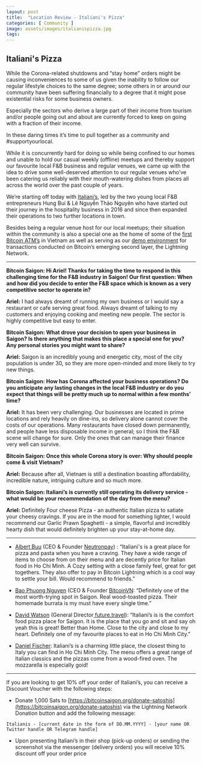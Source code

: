 ```yaml
---
layout: post
title:  "Location Review - Italiani's Pizza"
categories: [ Community ]
image: assets/images/italianispizza.jpg
tags: 
---
```


## Italiani's Pizza

While the Corona-related shutdowns and “stay home” orders might be causing inconveniences to some of us given the inability to follow our regular lifestyle choices to the same degree; some others in or around our community have been suffering financially to a degree that it might pose existential risks for some business owners.

Especially the sectors who derive a large part of their income from tourism and/or people going out and about are currently forced to keep on going with a fraction of their income.

In these daring times it’s time to pull together as a community and #supportyourlocal.

While it is concurrently hard for doing so while being confined to our homes and unable to hold our casual weekly (offline) meetups and thereby support our favourite local F&B business and regular venues, we came up with the idea to drive some well-deserved attention to our regular venues who’ve been catering us reliably with their mouth-watering dishes from places all across the world over the past couple of years.

We’re starting off today with [Italiani’s](http://www.italianis.vn), led by the two young local F&B entrepreneurs Hung Bui & Lê Nguyễn Thảo Nguyên who have started out their journey in the hospitality business in 2016 and since then expanded their operations to two further locations in town.

Besides being a regular venue host for our local meetups; their situation within the community is also a special one as the home of some of the [first Bitcoin ATM’s](http://www.facebook.com/BitcoinATMHCMC) in Vietnam as well as serving as our [demo environment](https://www.youtube.com/watch?v=34S92Ec-_Tw) for transactions conducted on Bitcoin’s emerging second layer, the Lightning Network.

-----

**Bitcoin Saigon: Hi Ariel! Thanks for taking the time to respond in this challenging time for the F&B industry in Saigon! Our first question: When and how did you decide to enter the F&B space which is known as a very competitive sector to operate in?**

**Ariel:** I had always dreamt of running my own business or I would say a restaurant or cafe serving great food. Always dreamt of talking to my customers and enjoying cooking and meeting new people. The sector is highly competitive but easy to enter. 

**Bitcoin Saigon: What drove your decision to open your business in Saigon? Is there anything that makes this place a special one for you? Any personal stories you might want to share?**

**Ariel:** Saigon is an incredibly young and energetic city, most of the city population is under 30, so they are more open-minded and more likely to try new things. 

**Bitcoin Saigon: How has Corona affected your business operations? Do you anticipate any lasting changes in the local F&B industry or do you expect that things will be pretty much up to normal within a few months’ time?**

**Ariel:** It has been very challenging. Our businesses are located in prime locations and rely heavily on dine-ins, so delivery alone cannot cover the costs of our operations. Many restaurants have closed down permanently, and people have less disposable income in general; so I think the F&B scene will change for sure. Only the ones that can manage their finance very well can survive. 

**Bitcoin Saigon: Once this whole Corona story is over: Why should people come & visit Vietnam?**

**Ariel:** Because after all, Vietnam is still a destination boasting affordability, incredible nature, intriguing culture and so much more. 

**Bitcoin Saigon: Italiani’s is currently still operating its delivery service - what would be your recommendation of the day from the menu?**

**Ariel:** Definitely Four cheese Pizza - an authentic Italian pizza to satiate your cheesy cravings. If you are in the mood for something lighter, I would recommend our Garlic Prawn Spaghetti - a simple, flavorful and incredibly hearty dish that would definitely brighten up your stay-at-home day. 

---

- [Albert Buu](http://www.twitter.com/subnetmask) (CEO & Founder [Neutronpay](http://www.neutronpay.com)) : “Italiani's is a great place for pizza and pasta when you have a craving. They have a wide range of items to choose from on their menu and are decently price for Italian food in Ho Chi Minh. A Cozy setting with a close family feel, great for get togethers. They also offer to pay in Bitcoin Lightning which is a cool way to settle your bill. Would recommend to friends.”


- [Bao Phuong Nguyen](http://www.twitter.com/PhuongBitcoinVN) (CEO & Founder [BitcoinVN](https://bitcoinvn.io/): “Definitely one of the most worth-trying spot in Saigon. Real wood-toasted pizza. Their homemade burrata is my must have every single time.”


- [David Watson](https://vn.linkedin.com/in/davidwatson) (General Director[ future.travel](http://www.future.travel)): “Italiani’s is is the comfort food pizza place for Saigon. It is the place that you go and sit and say oh yeah this is great! Better than Home. Close to the city and close to my heart. Definitely one of my favourite places to eat in Ho Chi Minh City.”

- [Daniel Fischer](http://www.twitter.com/DanielF33358828 "Daniel Fischer"): Italiani’s is a charming little place, the closest thing to Italy you can find in Ho Chi Minh City. The menu offers a great range of Italian classics and the pizzas come from a wood-fired oven. The mozzarella is especially goid! 


---


If you are looking to get 10% off your order of Italiani’s, you can receive a Discount Voucher with the following steps:

- Donate 1,000 Sats to [https://bitcoinsaigon.org/donate-satoshis](https://bitcoinsaigon.org/donate-satoshis) via the Lightning Network Donation button and add the following message:

`Italianis - [current date in the form of DD.MM.YYYY] - [your name OR Twitter handle OR Telegram handle]`

- Upon presenting Italiani’s in their shop (pick-up orders) or sending the screenshot via the messenger (delivery orders) you will receive 10% discount off your order price

